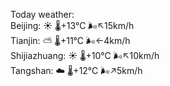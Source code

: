 Today weather:  
Beijing: ☀️   🌡️+13°C 🌬️↖15km/h  
Tianjin: ⛅️  🌡️+11°C 🌬️←4km/h  
Shijiazhuang: ☀️   🌡️+10°C 🌬️↖10km/h  
Tangshan: ☁️   🌡️+12°C 🌬️↗5km/h  

